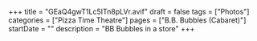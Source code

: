 +++
title = "GEaQ4gwT1Lc5ITn8pLVr.avif"
draft = false
tags = ["Photos"]
categories = ["Pizza Time Theatre"]
pages = ["B.B. Bubbles (Cabaret)"]
startDate = ""
description = "BB Bubbles in a store"
+++
